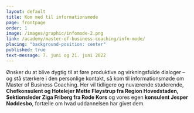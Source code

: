 ```yaml
---
layout: default
title: Kom med til informationsmøde
page: frontpage
order: 1
image: /images/graphic/infomode-2.png
link: /academy/master-of-business-coaching/info-mode/
placing: "background-position: center"
published: true
text-message: 7. juni og 21. juni 2022
---
```

Ønsker du at blive dygtig til at føre produktive og virkningsfulde
            dialoger – og stå stærkere i den personlige kontakt, så kom til informationsmøde om Master of Business
            Coaching. Her vil tidligere og nuværende studerende, <b>Chefkonsulent og Hotelejer Mette Fløystrup fra Region
            Hovedstaden, Sektionsleder Ziga Friberg fra Røde Kors</b> og vores egen <b>konsulent Jesper Nøddesbo</b>, fortælle om
            hvad uddannelsen har givet dem.